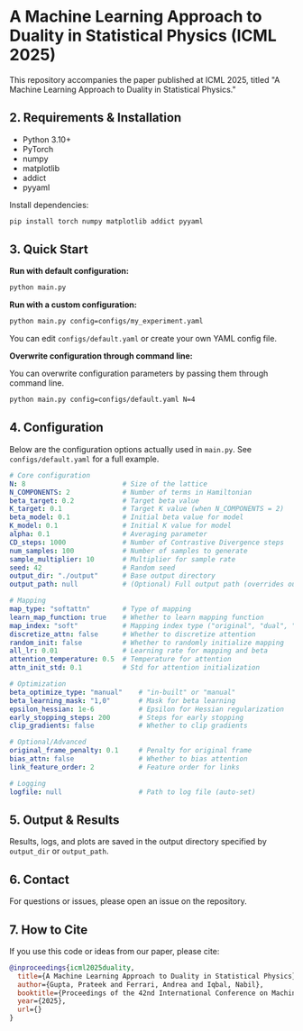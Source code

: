 # A Machine Learning Approach to Duality in Statistical Physics (ICML 2025)

This repository accompanies the paper published at ICML 2025, titled "A Machine Learning Approach to Duality in Statistical Physics."


## 2. Requirements & Installation

- Python 3.10+
- PyTorch
- numpy
- matplotlib
- addict
- pyyaml

Install dependencies:
```bash
pip install torch numpy matplotlib addict pyyaml
```

## 3. Quick Start

**Run with default configuration:**
```bash
python main.py
```

**Run with a custom configuration:**

```bash
python main.py config=configs/my_experiment.yaml
```

You can edit `configs/default.yaml` or create your own YAML config file.


**Overwrite configuration through command line:**

You can overwrite configuration parameters by passing them through command line. 
```bash
python main.py config=configs/default.yaml N=4
```

## 4. Configuration

Below are the configuration options actually used in `main.py`. See `configs/default.yaml` for a full example.

```yaml
# Core configuration
N: 8                        # Size of the lattice
N_COMPONENTS: 2             # Number of terms in Hamiltonian
beta_target: 0.2            # Target beta value
K_target: 0.1               # Target K value (when N_COMPONENTS = 2)
beta_model: 0.1             # Initial beta value for model
K_model: 0.1                # Initial K value for model
alpha: 0.1                  # Averaging parameter
CD_steps: 1000              # Number of Contrastive Divergence steps
num_samples: 100            # Number of samples to generate
sample_multiplier: 10       # Multiplier for sample rate
seed: 42                    # Random seed
output_dir: "./output"      # Base output directory
output_path: null           # (Optional) Full output path (overrides output_dir)

# Mapping
map_type: "softattn"        # Type of mapping
learn_map_function: true    # Whether to learn mapping function
map_index: "soft"           # Mapping index type ("original", "dual", "soft")
discretize_attn: false      # Whether to discretize attention
random_init: false          # Whether to randomly initialize mapping
all_lr: 0.01                # Learning rate for mapping and beta
attention_temperature: 0.5  # Temperature for attention
attn_init_std: 0.1          # Std for attention initialization

# Optimization
beta_optimize_type: "manual"    # "in-built" or "manual"
beta_learning_mask: "1,0"       # Mask for beta learning
epsilon_hessian: 1e-6           # Epsilon for Hessian regularization
early_stopping_steps: 200       # Steps for early stopping
clip_gradients: false           # Whether to clip gradients

# Optional/Advanced
original_frame_penalty: 0.1     # Penalty for original frame
bias_attn: false                # Whether to bias attention
link_feature_order: 2           # Feature order for links

# Logging
logfile: null                   # Path to log file (auto-set)
```

## 5. Output & Results

Results, logs, and plots are saved in the output directory specified by `output_dir` or `output_path`.

## 6. Contact

For questions or issues, please open an issue on the repository.

## 7. How to Cite

If you use this code or ideas from our paper, please cite:

```bibtex
@inproceedings{icml2025duality,
  title={A Machine Learning Approach to Duality in Statistical Physics},
  author={Gupta, Prateek and Ferrari, Andrea and Iqbal, Nabil},
  booktitle={Proceedings of the 42nd International Conference on Machine Learning (ICML)},
  year={2025},
  url={}
}
```

